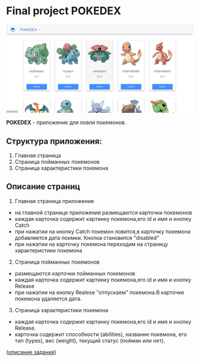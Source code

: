 # Final project POKEDEX

![](https://github.com/PogorelovAlex/final-project/blob/main/PokemonReadme.png)

**POKEDEX** - приложение для ловли покемонов.

## Структура приложения:

1. Главная страница
2. Страница пойманных покемонов
3. Страница характеристики покемона

## Описание страниц

1. Главная страница приложения

- на главной странице приложения размещаются карточки покемонов
- каждая карточка содержит картинку покемона,его id и имя и кнопку Catch
- при нажатии на кнопку Сatch покемон ловится,в карточку покемона добавляется дата поимки.
  Кнопка становится "disabled"
- при нажатии на карточку покемона переходим на страницу характеристики покемона

2. Страница пойманных покемонов

- размещаются карточки пойманных покемонов
- каждая карточка содержит картинку покемона,его id и имя и кнопку Release
- при нажатии на кнопку Realese "отпускаем" покемона.В карточке покемона удаляется дата.

3. Страница характеристики покемона

- каждая карточка содержит картинку покемона,его id и имя и кнопку Release.
- карточка содержит способности (abilities), название покемона, его тип (types), вес (weight), текущий статус (пойман или нет).

([описание задания](https://github.com/js-training-nov-2021/final-project#readme))
